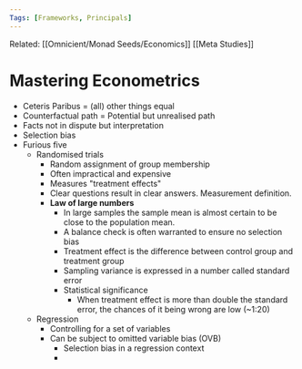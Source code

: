 ```yaml
---
Tags: [Frameworks, Principals]
---
```

Related: [[Omnicient/Monad Seeds/Economics]] [[Meta Studies]] 
# Mastering Econometrics

- Ceteris Paribus = (all) other things equal
- Counterfactual path = Potential but unrealised path
- Facts not in dispute but interpretation 
- Selection bias
- Furious five
    - Randomised trials
        - Random assignment of group membership
        - Often impractical and expensive
        - Measures "treatment effects"
        - Clear questions result in clear answers. Measurement definition.
        - **Law of large numbers**
            - In large samples the sample mean is almost certain to be close to the population mean.
            - A balance check is often warranted to ensure no selection bias 
            - Treatment effect is the difference between control group and treatment group
            - Sampling variance is expressed in a number called standard error
            - Statistical significance
                - When treatment effect is more than double the standard error, the chances of it being wrong are low (~1:20) 
    - Regression
        - Controlling for a set of variables
        - Can be subject to omitted variable bias (OVB)
            - Selection bias in a regression context
            - 
